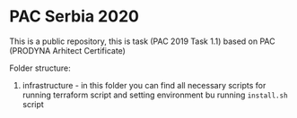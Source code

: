 # PAC Serbia 2020

This is a public repository, this is task (PAC 2019 Task 1.1) based on PAC (PRODYNA Arhitect Certificate)

Folder structure:
1. infrastructure  - in this folder you can find all necessary scripts for running terraform script and setting environment bu running `install.sh` script
        
